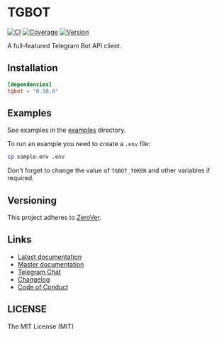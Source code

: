 # TGBOT

[![CI](https://img.shields.io/github/actions/workflow/status/tg-rs/tgbot/ci.yml?branch=master&style=flat-square)](https://github.com/tg-rs/tgbot/actions/)
[![Coverage](https://img.shields.io/codecov/c/github/tg-rs/tgbot.svg?style=flat-square)](https://codecov.io/gh/tg-rs/tgbot)
[![Version](https://img.shields.io/crates/v/tgbot.svg?style=flat-square)](https://crates.io/crates/tgbot)

A full-featured Telegram Bot API client.

## Installation

```toml
[dependencies]
tgbot = "0.30.0"
```

## Examples

See examples in the [examples](https://github.com/tg-rs/tgbot/tree/0.30.0/examples) directory.

To run an example you need to create a `.env` file:

```sh
cp sample.env .env
```

Don't forget to change the value of `TGBOT_TOKEN` and other variables if required.

## Versioning

This project adheres to [ZeroVer](https://0ver.org/).

## Links

- [Latest documentation](https://docs.rs/tgbot)
- [Master documentation](https://tg-rs.github.io/tgbot/tgbot/)
- [Telegram Chat](https://t.me/tgrsusers)
- [Changelog](https://github.com/tg-rs/tgbot/tree/0.30.0/CHANGELOG.md)
- [Code of Conduct](https://github.com/tg-rs/tgbot/tree/0.30.0/CODE_OF_CONDUCT.md)

## LICENSE

The MIT License (MIT)
